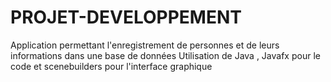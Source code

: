 # PROJET-DEVELOPPEMENT
Application permettant l'enregistrement de personnes et de leurs informations dans une base de données
Utilisation de Java , Javafx pour le code et scenebuilders pour l'interface graphique
